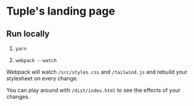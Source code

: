 # Tuple's landing page

## Run locally

1. `yarn`

2. `webpack --watch`

Webpack will watch `/src/styles.css` and `/tailwind.js` and rebuild your stylesheet on every change.

You can play around with `/dist/index.html` to see the effects of your changes.
